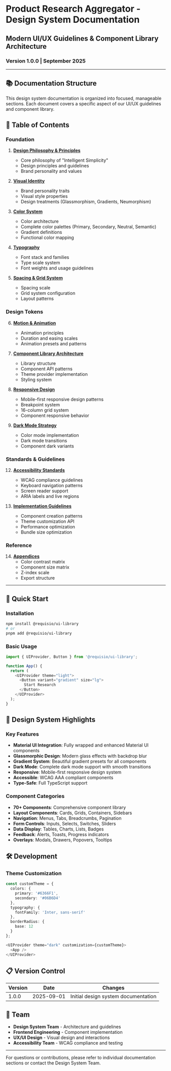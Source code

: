 # Product Research Aggregator - Design System Documentation

## Modern UI/UX Guidelines & Component Library Architecture

### Version 1.0.0 | September 2025

---

## 📚 Documentation Structure

This design system documentation is organized into focused, manageable sections. Each document covers a specific aspect of our UI/UX guidelines and component library.

## 📖 Table of Contents

### Foundation
1. **[Design Philosophy & Principles](./01-design-philosophy.md)**
   - Core philosophy of "Intelligent Simplicity"
   - Design principles and guidelines
   - Brand personality and values

2. **[Visual Identity](./02-visual-identity.md)**
   - Brand personality traits
   - Visual style properties
   - Design treatments (Glassmorphism, Gradients, Neumorphism)

3. **[Color System](./03-color-system.md)**
   - Color architecture
   - Complete color palettes (Primary, Secondary, Neutral, Semantic)
   - Gradient definitions
   - Functional color mapping

4. **[Typography](./04-typography.md)**
   - Font stack and families
   - Type scale system
   - Font weights and usage guidelines

5. **[Spacing & Grid System](./05-spacing-grid.md)**
   - Spacing scale
   - Grid system configuration
   - Layout patterns

### Design Tokens
6. **[Motion & Animation](./06-motion-animation.md)**
   - Animation principles
   - Duration and easing scales
   - Animation presets and patterns

7. **[Component Library Architecture](./07-component-architecture.md)**
   - Library structure
   - Component API patterns
   - Theme provider implementation
   - Styling system

10. **[Responsive Design](./10-responsive-design.md)**
    - Mobile-first responsive design patterns
    - Breakpoint system
    - 16-column grid system
    - Component responsive behavior

11. **[Dark Mode Strategy](./11-dark-mode.md)**
    - Color mode implementation
    - Dark mode transitions
    - Component dark variants

### Standards & Guidelines
12. **[Accessibility Standards](./12-accessibility.md)**
    - WCAG compliance guidelines
    - Keyboard navigation patterns
    - Screen reader support
    - ARIA labels and live regions

13. **[Implementation Guidelines](./13-implementation-guidelines.md)**
    - Component creation patterns
    - Theme customization API
    - Performance optimization
    - Bundle size optimization

### Reference
14. **[Appendices](./14-appendices.md)**
    - Color contrast matrix
    - Component size matrix
    - Z-index scale
    - Export structure

---

## 🚀 Quick Start

### Installation

```bash
npm install @requisio/ui-library
# or
pnpm add @requisio/ui-library
```

### Basic Usage

```typescript
import { UIProvider, Button } from '@requisio/ui-library';

function App() {
  return (
    <UIProvider theme="light">
      <Button variant="gradient" size="lg">
        Start Research
      </Button>
    </UIProvider>
  );
}
```

## 🎨 Design System Highlights

### Key Features
- **Material UI Integration**: Fully wrapped and enhanced Material UI components
- **Glassmorphic Design**: Modern glass effects with backdrop blur
- **Gradient System**: Beautiful gradient presets for all components
- **Dark Mode**: Complete dark mode support with smooth transitions
- **Responsive**: Mobile-first responsive design system
- **Accessible**: WCAG AAA compliant components
- **Type-Safe**: Full TypeScript support

### Component Categories
- **70+ Components**: Comprehensive component library
- **Layout Components**: Cards, Grids, Containers, Sidebars
- **Navigation**: Menus, Tabs, Breadcrumbs, Pagination
- **Form Controls**: Inputs, Selects, Switches, Sliders
- **Data Display**: Tables, Charts, Lists, Badges
- **Feedback**: Alerts, Toasts, Progress indicators
- **Overlays**: Modals, Drawers, Popovers, Tooltips

## 🛠 Development

### Theme Customization

```typescript
const customTheme = {
  colors: {
    primary: '#6366F1',
    secondary: '#06B6D4'
  },
  typography: {
    fontFamily: 'Inter, sans-serif'
  },
  borderRadius: {
    base: 12
  }
};

<UIProvider theme="dark" customization={customTheme}>
  <App />
</UIProvider>
```

## 📋 Version Control

| Version | Date | Changes |
|---------|------|---------|
| 1.0.0 | 2025-09-01 | Initial design system documentation |

## 👥 Team

- **Design System Team** - Architecture and guidelines
- **Frontend Engineering** - Component implementation
- **UX/UI Design** - Visual design and interactions
- **Accessibility Team** - WCAG compliance and testing

---

For questions or contributions, please refer to individual documentation sections or contact the Design System Team.